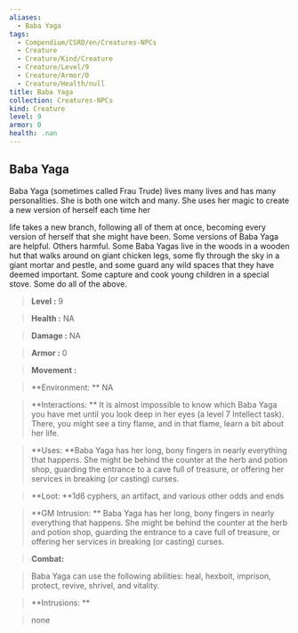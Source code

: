 ```yaml
---
aliases:
  - Baba Yaga
tags:
  - Compendium/CSRD/en/Creatures-NPCs
  - Creature
  - Creature/Kind/Creature
  - Creature/Level/9
  - Creature/Armor/0
  - Creature/Health/null
title: Baba Yaga
collection: Creatures-NPCs
kind: Creature
level: 9
armor: 0
health: .nan
---
```

## Baba Yaga    
Baba Yaga (sometimes called Frau Trude) lives many lives and has many personalities. She is both one witch and many. She uses her magic to create a new version of herself each time her  
life takes a new branch, following all of them at once, becoming every version of herself that she might have been. Some versions of Baba Yaga are helpful. Others harmful. Some Baba Yagas live in the woods in a wooden hut that walks around on giant chicken legs, some fly through the sky in a giant mortar and pestle, and some guard any wild spaces that they have deemed important. Some capture and cook young children in a special stove. Some do all of the above.    
  
    
> **Level :** 9    
> **Health :** NA    
> **Damage :** NA    
> **Armor :** 0    
> **Movement :**     
> **Environment: ** NA    
> **Interactions: ** It is almost impossible to know which Baba Yaga you have met until you look deep in her eyes (a level 7 Intellect task). There, you might see a tiny flame, and in that flame, learn a bit about her life.    
> **Uses: **Baba Yaga has her long, bony fingers in nearly everything that happens. She might be behind the counter at the herb and potion shop, guarding the entrance to a cave full of treasure, or offering her services in breaking (or casting) curses.    
> **Loot: **1d6 cyphers, an artifact, and various other odds and ends    
> **GM Intrusion: ** Baba Yaga has her long, bony fingers in nearly everything that happens. She might be behind the counter at the herb and potion shop, guarding the entrance to a cave full of treasure, or offering her services in breaking (or casting) curses.    
  
> **Combat:**   
> Baba Yaga can use the following abilities: heal, hexbolt, imprison, protect, revive, shrivel, and vitality.    
    
  
> **Intrusions: **   
> none    
